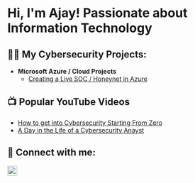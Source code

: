 <h1>Hi, I'm Ajay! Passionate about Information Technology</a></h1>

<h2>👨‍💻 My Cybersecurity Projects:</h2>

- <b>Microsoft Azure / Cloud Projects</b>
  - [Creating a Live SOC / Honeynet in Azure](https://github.com/AjayBery/Azure-SOC)




<h2>📺 Popular YouTube Videos</h2>

- [How to get into Cybersecurity Starting From Zero](https://www.youtube.com/watch?v=a83ASGn_V_s)
- [A Day in the Life of a Cybersecurity Anayst](https://www.youtube.com/watch?v=uHy3oM7NnoU)

<h2> 🤳 Connect with me:</h2>

[<img align="left" alt="AjayBery | LinkedIn" width="22px" src="https://cdn.jsdelivr.net/npm/simple-icons@v3/icons/linkedin.svg" />][linkedin]


[linkedin]: https://linkedin.com/in/AjayBery
